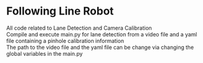 # Following Line Robot
All code related to Lane Detection and Camera Calibration <br/>
Compile and execute main.py for lane detection from a video file and a yaml file containing a pinhole calibration information <br/>
The path to the video file and the yaml file can be change via changing the global variables in the main.py <br/>
